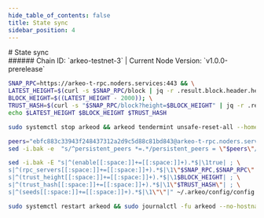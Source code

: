 ```yaml
---
hide_table_of_contents: false
title: State sync
sidebar_position: 4
---
```


<div class="h1-with-icon icon-arkeo">
# State sync
</div>
###### Chain ID: `arkeo-testnet-3` | Current Node Version: `v1.0.0-prerelease`

```bash
SNAP_RPC=https://arkeo-t-rpc.noders.services:443 && \
LATEST_HEIGHT=$(curl -s $SNAP_RPC/block | jq -r .result.block.header.height); \
BLOCK_HEIGHT=$((LATEST_HEIGHT - 2000)); \
TRUST_HASH=$(curl -s "$SNAP_RPC/block?height=$BLOCK_HEIGHT" | jq -r .result.block_id.hash) && \
echo $LATEST_HEIGHT $BLOCK_HEIGHT $TRUST_HASH
```
```bash
sudo systemctl stop arkeod && arkeod tendermint unsafe-reset-all --home ~/.arkeo --keep-addr-book
```
```bash
peers="ebfc883c33943f248437312a2d9c5d88c81bd843@arkeo-t-rpc.noders.services:22856"
sed -i.bak -e  "s/^persistent_peers *=.*/persistent_peers = \"$peers\"/" ~/.arkeo/config/config.toml
```
```bash
sed -i.bak -E "s|^(enable[[:space:]]+=[[:space:]]+).*$|\1true| ; \
s|^(rpc_servers[[:space:]]+=[[:space:]]+).*$|\1\"$SNAP_RPC,$SNAP_RPC\"| ; \
s|^(trust_height[[:space:]]+=[[:space:]]+).*$|\1$BLOCK_HEIGHT| ; \
s|^(trust_hash[[:space:]]+=[[:space:]]+).*$|\1\"$TRUST_HASH\"| ; \
s|^(seeds[[:space:]]+=[[:space:]]+).*$|\1\"\"|" ~/.arkeo/config/config.toml
```
```bash
sudo systemctl restart arkeod && sudo journalctl -fu arkeod --no-hostname -o cat
```